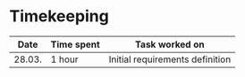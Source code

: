 # Timekeeping

| Date | Time spent | Task worked on |
|------|------------|----------------|
|28.03.| 1 hour     | Initial requirements definition|
